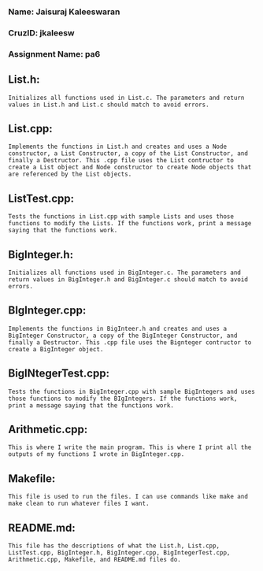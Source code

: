 ### Name: Jaisuraj Kaleeswaran
### CruzID: jkaleesw
### Assignment Name: pa6

## List.h:
    Initializes all functions used in List.c. The parameters and return values in List.h and List.c should match to avoid errors.

## List.cpp:
    Implements the functions in List.h and creates and uses a Node constructor, a List Constructor, a copy of the List Constructor, and finally a Destructor. This .cpp file uses the List contructor to create a List object and Node constructor to create Node objects that are referenced by the List objects.

## ListTest.cpp:
    Tests the functions in List.cpp with sample Lists and uses those functions to modify the Lists. If the functions work, print a message saying that the functions work.

## BigInteger.h:
    Initializes all functions used in BigInteger.c. The parameters and return values in BigInteger.h and BigInteger.c should match to avoid errors.

## BIgInteger.cpp:
    Implements the functions in BigInteer.h and creates and uses a BigInteger Constructor, a copy of the BigInteger Constructor, and finally a Destructor. This .cpp file uses the Bignteger contructor to create a BigInteger object.
## BigINtegerTest.cpp:
    Tests the functions in BigInteger.cpp with sample BigIntegers and uses those functions to modify the BIgIntegers. If the functions work, print a message saying that the functions work.

## Arithmetic.cpp: 
    This is where I write the main program. This is where I print all the outputs of my functions I wrote in BigInteger.cpp.

## Makefile:
    This file is used to run the files. I can use commands like make and make clean to run whatever files I want.

## README.md:
    This file has the descriptions of what the List.h, List.cpp, ListTest.cpp, BigInteger.h, BigInteger.cpp, BigIntegerTest.cpp, Arithmetic.cpp, Makefile, and README.md files do.

